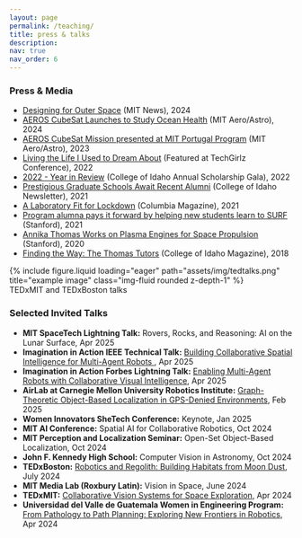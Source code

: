 ```yaml
---
layout: page
permalink: /teaching/
title: press & talks
description:
nav: true
nav_order: 6
---
```



### Press & Media
- [Designing for Outer Space](https://news.mit.edu/2024/designing-outer-space-0623) (MIT News), 2024
- [AEROS CubeSat Launches to Study Ocean Health](https://aeroastro.mit.edu/news-impact/aeros-cubesat-launches-to-study-ocean-health/) (MIT Aero/Astro), 2024
- [AEROS CubeSat Mission presented at MIT Portugal Program](https://aeroastro.mit.edu/news-impact/aeros-cubesat-mission-presented-at-mit-portugal-program/) (MIT Aero/Astro), 2023
- [Living the Life I Used to Dream About](https://www.youtube.com/watch?v=VHurGJKq6po&ab_channel=TheCollegeofIdaho) (Featured at TechGirlz Conference), 2022
- [2022 - Year in Review](https://www.youtube.com/watch?v=eVFU6Feyg2c&ab_channel=TheCollegeofIdaho) (College of Idaho Annual Scholarship Gala), 2022
- [Prestigious Graduate Schools Await Recent Alumni](https://www.collegeofidaho.edu/news/prestigious-graduate-schools-await-recent-alumni) (College of Idaho Newsletter), 2021
- [A Laboratory Fit for Lockdown](https://magazine.columbia.edu/article/laboratory-fit-lockdown) (Columbia Magazine), 2021
- [Program alumna pays it forward by helping new students learn to SURF](https://engineering.stanford.edu/news/program-alumna-pays-it-forward-helping-new-students-learn-surf) (Stanford), 2021
- [Annika Thomas Works on Plasma Engines for Space Propulsion](https://engineering.stanford.edu/magazine/annika-thomas-works-plasma-engines-space-propulsion) (Stanford), 2020
- [Finding the Way: The Thomas Tutors](https://issuu.com/thecollegeofidaho/docs/cofi_quest_november_2018_isuu) (College of Idaho Magazine), 2018

<div class="row">
    <div class="col-sm mt-3 mt-md-0">
        {% include figure.liquid loading="eager" path="assets/img/tedtalks.png" title="example image" class="img-fluid rounded z-depth-1" %}
    </div>
</div>
<div class="caption">
    TEDxMIT and TEDxBoston talks
</div>

### Selected Invited Talks
- **MIT SpaceTech Lightning Talk:** Rovers, Rocks, and Reasoning: AI on the Lunar Surface, Apr 2025
- **Imagination in Action IEEE Technical Talk:** [Building Collaborative Spatial Intelligence for Multi-Agent Robots ](https://www.youtube.com/watch?v=J1kjmu7fjcM&ab_channel=ImaginationinAction), Apr 2025
- **Imagination in Action Forbes Lightning Talk:** [Enabling Multi-Agent Robots with Collaborative Visual Intelligence](https://www.youtube.com/watch?v=fjcjfm1Ftww&ab_channel=ImaginationinAction), Apr 2025
- **AirLab at Carnegie Mellon University Robotics Institute:** [Graph-Theoretic Object-Based Localization in GPS-Denied Environments](https://www.youtube.com/watch?v=fT6KLfiLAAw&ab_channel=AirLab), Feb 2025
- **Women Innovators SheTech Conference:** Keynote, Jan 2025
- **MIT AI Conference:** Spatial AI for Collaborative Robotics, Oct 2024
- **MIT Perception and Localization Seminar:** Open-Set Object-Based Localization, Oct 2024
- **John F. Kennedy High School:** Computer Vision in Astronomy, Oct 2024
- **TEDxBoston:** [Robotics and Regolith: Building Habitats from Moon Dust](https://www.youtube.com/watch?v=IO7Ccta4cBY&ab_channel=TEDxTalks), July 2024
- **MIT Media Lab (Roxbury Latin):** Vision in Space, June 2024
- **TEDxMIT:** [Collaborative Vision Systems for Space Exploration](https://www.youtube.com/watch?v=dfqULX-AADA&ab_channel=TEDxTalks), Apr 2024
- **Universidad del Valle de Guatemala Women in Engineering Program:** [From Pathology to Path Planning: Exploring New Frontiers in Robotics](https://www.guatemala.com/noticias/sociedad/abrieron-convocatoria-para-aplicar-a-las-becas-del-programa-mujeres-en-ingenieria-2024.html#detalles-del-curso-y-la-convocatoria-para-mujeres-en-ingenieria-2024), Apr 2024
